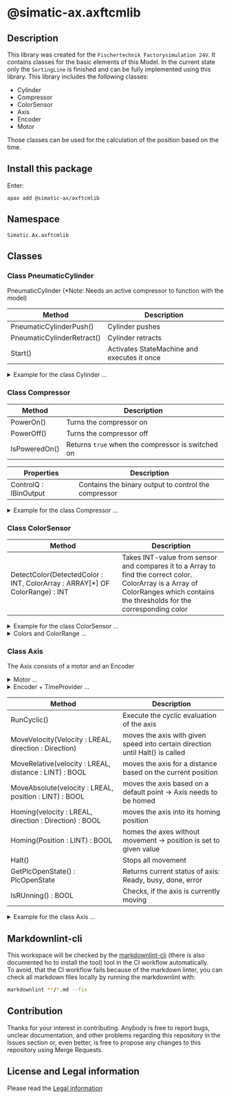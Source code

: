 
# @simatic-ax.axftcmlib

## Description

This library was created for the `Fischertechnik Factorysimulation 24V`. It contains classes for the basic elements of this Model.
In the current state only the `SortingLine` is finished and can be fully implemented using this library.
This library includes the following classes:

- Cylinder
- Compressor
- ColorSensor
- Axis
- Encoder
- Motor

Those classes can be used for the calculation of the position based on the time.

## Install this package

Enter:

```cli
apax add @simatic-ax/axftcmlib
```

## Namespace

```iec-st
Simatic.Ax.axftcmlib
```

## Classes

### Class PneumaticCylinder

PneumaticCylinder (*Note: Needs an active compressor to function with the model)

|Method|Description|
|-|-|
|PneumaticCylinderPush()|Cylinder pushes|
|PneumaticCylinderRetract()|Cylinder retracts|
|Start()| Activates StateMachine and executes it once|

<details><summary>Example for the class Cylinder ... </summary>
  
```iec-st
  VAR_GLOBAL
      SortingLineValveEjector : BOOL; //Actual PLC-variable
      CylinderOutputWriter : BinOutput; //Used to write on the PLC-variable
      CylinderClassInstance : PneumaticCylinder := (CoilPushing := CylinderOutputWriter); //Class instance initialized with the needed OutputWriter
      EnableCylinder : BOOL;
  END_VAR

  PROGRAM
    CylinderClassInstance.RunCyclic(); //Class Setup-> needs to be called in every cycle
    IF (EnableCylinder) THEN
      CylinderClassInstance.Start(); // start pushing the cylinder for a configured time
    END_IF;
    CylinderOutputWriter.WriteCyclic(Q => SortingLineValveEjector); //Writing on the Actual PLC-variable ->needs to be called in every cycle
  END_PROGRAM
  
```

</details>

### Class Compressor

|Method|Description|
|-|-|
|PowerOn()     | Turns the compressor on  |
|PowerOff()    | Turns the compressor off |
|IsPoweredOn() | Returns `true` when the compressor is switched on |

|Properties|Description|
|-|-|
|ControlQ : IBinOutput | Contains the binary output to control the compressor  |

<details><summary>Example for the class Compressor ... </summary>
  
```iec-st

  VAR_GLOBAL
    QOut AT %Q0.0 : BOOL;
    QComp : BinOutput;
    CompressorInst : Compressor := (ActiveCompressor := QComp);
  END_VAR

  PROGRAM
    IF (NOT(CompressorInst.IsPoweredOn())) THEN
      CompressorInst.PneumaticCompressorOn();
    END_IF;
    CompressorOutputWriter.WriteCyclic(Q => QOut);
  END_PROGRAM
```

</details>

### Class ColorSensor

|Method|Description|
|-|-|
|DetectColor(DetectedColor : INT, ColorArray : ARRAY[*] OF ColorRange) : INT |Takes INT-value from sensor and compares it to a Array to find the correct color. ColorArray is a Array of ColorRanges which contains the thresholds for the corresponding color |

<details><summary>Example for the class ColorSensor ... </summary>
  
```iec-st
  
  VAR_GLOBAL
    SortingLineColorSensorValue : INT; //Actual Value provided from the sensor
    ColorSensorClassInstance : ColorSensor; //Instance of the class
    ColorValueArray[0..1] OF ColorRange := [(StartValue := 19801, EndValue := 30000, color := Colors#UNKNOWN), (StartValue := 6000, EndValue := 9999, color := Colors#WHITE)];
      //Gives the area in which each color is set
      ResultColor : INT;
  END_VAR

  
  PROGRAM
    ResultColor :=  ColorSensorClassInstance.detectColor(DetectedColor := SortingLineColorSensorValue, ColorArray := ColorValueArray);
    //outputs the detected color as an INT/ TYPE Colors (from Lib)
  END_PROGRAM
```

</details>

<details><summary>Colors and ColorRange ... </summary>

```iec-st

  ///Contains all Colors that the Sensor should know -> Can be expanded
  TYPE
      Colors : INT (UNKNOWN := 10, WHITE := 1, RED := 2,  BLUE := 3); // default value = UNKNOWN
  END_TYPE

  ///Defines the area in which the values equals a certain color
  TYPE
      ColorRange : STRUCT
          StartValue : INT;
          EndValue : INT;
          Color : colors;
      END_STRUCT;
  END_TYPE
```

</details>

### Class Axis

The Axis consists of a motor and an Encoder

<details><summary>Motor ... </summary>
  
|Method|Description|
|-|-|
|Move(Velocity : LREAL, direction := Direction) | starts movement depending on the direction|
|Halt()| Stops any current movement|

The motor is usually completely controlled through the Axis but needs to manually write on the output.

```iec-st

  VAR_GLOBAL
    SortingLineMotor : BOOL; //Actual PLC-variable
    MotorOutputWriterForward : BinOutput; //Used to write on the PLC-variable
    MotorOutputWriterReverse : BinOutput; //Used to write on the PLC-variable
    MotorClassInstance : MotorFT := (Forward := MotorOutputWriterForward, Reverse := MotorOutputWriterReverse ); //Class instance initialized with the needed OutputWriter
  END_VAR

  PROGRAM
  //The methods of the motor are all called by the axis but could be added here.
   MotorClassInstance.MoveVelocity(Velocity := 1.0, direction := Direction#Forward);
   MotorOutputWriterForward.WriteCyclic(Q =>SortingLineMotor);//Writing on the Actual PLC-variable ->needs to be called in every cycle
  END_PROGRAM

```

</details>

<details><summary>Encoder + TimeProvider ... </summary>

If you haven't a hardware encoder for the Axis, then you can simulate this hardware encoder by the `TimeBasedEncoder` which calculates the position based on time. The time will be provided by a TimeProvider. This `TimeProvider` is based on the PLC cycle time

### Class TimeBasedEncoder

|Method|Description|
|-|-|
|Reset()|Sets current Position to 0|
|SetValue(value : LINT)|Sets position to a certain value|
|GetValue() : LINT|Outputs current value as LINT in mm|
|Evaluate()|Measures change in position based on the velocity and cycle time (from the encoder)|

### Class TimeProvider

|Method|Description|
|-|-|
|Evaluate()| Measures the time needed for one cycle of the CPU|
|GetElapsedSeconds()| Outputs the measured time|

```iec-st

  VAR_GLOBAL
     TimeProviderForAxis : TimeProvider; //Class instance
     TimebasedEncoderForAxis         : TimeBasedEncoder  := (TimeProvider := TimeProviderForAxis, EncoderAxis := ConveyorbeltForSortingLine, Velocity := 1.0); //Class instance
      //Encoder needs access to the axis to check, if it is running
  END_VAR

  PROGRAM
    TimebasedEncoderForAxis.Evaluate(); //Checking the position every cycle -> must be called every cycle
    TimeProviderForAxis.Evaluate();    //Checking the cycle time -> must be called every cycle
   //Axis uses this information for the monitoring of the current position
  END_PROGRAM

```

</details>

|Method|Description|
|-|-|
|RunCyclic()| Execute the cyclic evaluation of the axis|
|MoveVelocity(Velocity : LREAL, direction : Direction)| moves the axis with given speed into certain direction until Halt() is called|
|MoveRelative(velocity : LREAL, distance : LINT) : BOOL|moves the axis for a distance based on the current position|
|MoveAbsolute(velocity : LREAL, position : LINT) : BOOL|moves the axis based on a default point -> Axis needs to be homed|
|Homing(velocity : LREAL, direction : Direction) : BOOL|moves the axis into its homing position|
|Homing(Position : LINT) : BOOL| homes the axes without movement -> position is set to given value|
|Halt()|Stops all movement|
|GetPlcOpenState() : PlcOpenState | Returns current status of axis: Ready, busy, done, error|
|IsRUnning() : BOOL| Checks, if the  axis is currently moving|

<details><summary>Example for the class Axis ... </summary>
  
```iec-st

  VAR_GLOBAL
    SortingLineMotor : BOOL; //Actual PLC-variable
    MotorOutputWriterForward : BinOutput; //Used to write on the PLC-variable
    MotorOutputWriterReverse : BinOutput; //Used to write on the PLC-variable
    MotorClassInstance : MotorFT := (Forward := MotorOutputWriterForward, Reverse := MotorOutputWriterReverse ); //Class instance initialized with the needed OutputWriter
  
    TimeProviderForAxis : TimeProvider; //Class instance
    TimebasedEncoderForAxis         : TimeBasedEncoder  := (TimeProvider := TimeProviderForAxis, EncoderAxis := ConveyorbeltForSortingLine, Velocity := 1.0); //Class instance

    AxisReferenceSwitch  : BinSignal;
    ConveyorbeltForSortingLine : Axis := (Motor :=  MotorForAxis, Encoder := TimebasedEncoderForAxis, ReferenceSwitch := AxisReferenceswitch);
  END_VAR

  PROGRAM
    TimebasedEncoderForAxis.Evaluate(); //Checking the position every cycle -> must be called every cycle
    TimeProviderForAxis.Evaluate();    //Checking the cycle time -> must be called every cycle
  
    ConveyorbeltForSortingLine.RunCyclic(); //Must be called every cycle
    ConveyorbeltForSortingLine.Homing(Position := 0);
    ConveyorbeltForSortingLine.MoveAbsolute(Velocity := 1.0, Position := 4000); 

     MotorForwardOutputWriter.WriteCyclic(Q => SortingLineMotorForConveyor); // Write output signals 
  END_PROGRAM

```

</details>

## Markdownlint-cli

This workspace will be checked by the [markdownlint-cli](https://github.com/igorshubovych/markdownlint-cli) (there is also documented ho to install the tool) tool in the CI workflow automatically.  
To avoid, that the CI workflow fails because of the markdown linter, you can check all markdown files locally by running the markdownlint with:

```sh
markdownlint **/*.md --fix
```

## Contribution

Thanks for your interest in contributing. Anybody is free to report bugs, unclear documentation, and other problems regarding this repository in the Issues section or, even better, is free to propose any changes to this repository using Merge Requests.

## License and Legal information

Please read the [Legal information](LICENSE.md)
